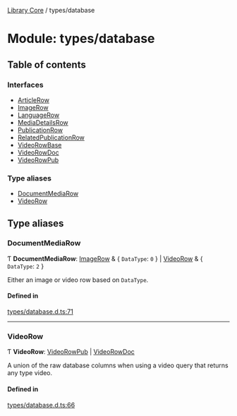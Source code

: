 [Library Core](../README.md) / types/database

# Module: types/database

## Table of contents

### Interfaces

- [ArticleRow](../interfaces/types_database.articlerow.md)
- [ImageRow](../interfaces/types_database.imagerow.md)
- [LanguageRow](../interfaces/types_database.languagerow.md)
- [MediaDetailsRow](../interfaces/types_database.mediadetailsrow.md)
- [PublicationRow](../interfaces/types_database.publicationrow.md)
- [RelatedPublicationRow](../interfaces/types_database.relatedpublicationrow.md)
- [VideoRowBase](../interfaces/types_database.videorowbase.md)
- [VideoRowDoc](../interfaces/types_database.videorowdoc.md)
- [VideoRowPub](../interfaces/types_database.videorowpub.md)

### Type aliases

- [DocumentMediaRow](types_database.md#documentmediarow)
- [VideoRow](types_database.md#videorow)

## Type aliases

### DocumentMediaRow

Ƭ **DocumentMediaRow**: [ImageRow](../interfaces/types_database.imagerow.md) & { `DataType`: ``0``  } \| [VideoRow](types_database.md#videorow) & { `DataType`: ``2``  }

Either an image or video row based on `DataType`.

#### Defined in

[types/database.d.ts:71](https://github.com/BenShelton/library-api/blob/master/packages/core/types/database.d.ts#L71)

___

### VideoRow

Ƭ **VideoRow**: [VideoRowPub](../interfaces/types_database.videorowpub.md) \| [VideoRowDoc](../interfaces/types_database.videorowdoc.md)

A union of the raw database columns when using a video query that returns any type video.

#### Defined in

[types/database.d.ts:66](https://github.com/BenShelton/library-api/blob/master/packages/core/types/database.d.ts#L66)

